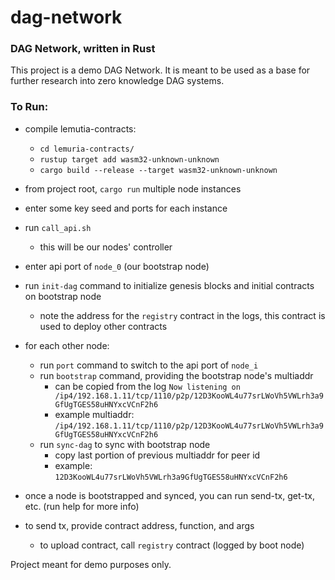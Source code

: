 # dag-network
### DAG Network, written in Rust

This project is a demo DAG Network. It is meant to be used as a base for further research into zero knowledge DAG systems. 

### To Run:
- compile lemutia-contracts:
  - `cd lemuria-contracts/`
  - `rustup target add wasm32-unknown-unknown`
  - `cargo build --release --target wasm32-unknown-unknown` 

- from project root, `cargo run` multiple node instances
- enter some key seed and ports for each instance
- run `call_api.sh`
  - this will be our nodes' controller
- enter api port of `node_0` (our bootstrap node)
- run `init-dag` command to initialize genesis blocks and initial contracts on bootstrap node
  - note the address for the `registry` contract in the logs, this contract is used to deploy other contracts
- for each other node:
  - run `port` command to switch to the api port of `node_i`
  - run `bootstrap` command, providing the bootstrap node's multiaddr
    - can be copied from the log `Now listening on /ip4/192.168.1.11/tcp/1110/p2p/12D3KooWL4u77srLWoVh5VWLrh3a9GfUgTGES58uHNYxcVCnF2h6`
    - example multiaddr: `/ip4/192.168.1.11/tcp/1110/p2p/12D3KooWL4u77srLWoVh5VWLrh3a9GfUgTGES58uHNYxcVCnF2h6`
  - run `sync-dag` to sync with bootstrap node
    - copy last portion of previous multiaddr for peer id 
    - example: `12D3KooWL4u77srLWoVh5VWLrh3a9GfUgTGES58uHNYxcVCnF2h6`

- once a node is bootstrapped and synced, you can run send-tx, get-tx, etc. (run help for more info)
- to send tx, provide contract address, function, and args
  - to upload contract, call `registry` contract (logged by boot node)

Project meant for demo purposes only.
